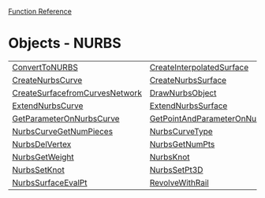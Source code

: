 [Function Reference](../README.md)

# Objects - NURBS

| | | |
|---|---|---|
| [ConvertToNURBS](../Functions/ConvertToNURBS.md) | [CreateInterpolatedSurface](../Functions/CreateInterpolatedSurface.md) | [CreateLoftSurfaces](../Functions/CreateLoftSurfaces.md) |
| [CreateNurbsCurve](../Functions/CreateNurbsCurve.md) | [CreateNurbsSurface](../Functions/CreateNurbsSurface.md) | [CreateOffsetNurbsObjectHandle](../Functions/CreateOffsetNurbsObjectHandle.md) |
| [CreateSurfacefromCurvesNetwork](../Functions/CreateSurfacefromCurvesNetwork.md) | [DrawNurbsObject](../Functions/DrawNurbsObject.md) | [EvaluateNurbsSurfacePointAndNormal](../Functions/EvaluateNurbsSurfacePointAndNormal.md) |
| [ExtendNurbsCurve](../Functions/ExtendNurbsCurve.md) | [ExtendNurbsSurface](../Functions/ExtendNurbsSurface.md) | [GetNurbsObjectDistanceFromPoint](../Functions/GetNurbsObjectDistanceFromPoint.md) |
| [GetParameterOnNurbsCurve](../Functions/GetParameterOnNurbsCurve.md) | [GetPointAndParameterOnNurbsCurveAtGivenLength](../Functions/GetPointAndParameterOnNurbsCurveAtGivenLength.md) | [NurbsCurveEvalPt](../Functions/NurbsCurveEvalPt.md) |
| [NurbsCurveGetNumPieces](../Functions/NurbsCurveGetNumPieces.md) | [NurbsCurveType](../Functions/NurbsCurveType.md) | [NurbsDegree](../Functions/NurbsDegree.md) |
| [NurbsDelVertex](../Functions/NurbsDelVertex.md) | [NurbsGetNumPts](../Functions/NurbsGetNumPts.md) | [NurbsGetPt3D](../Functions/NurbsGetPt3D.md) |
| [NurbsGetWeight](../Functions/NurbsGetWeight.md) | [NurbsKnot](../Functions/NurbsKnot.md) | [NurbsNumKnots](../Functions/NurbsNumKnots.md) |
| [NurbsSetKnot](../Functions/NurbsSetKnot.md) | [NurbsSetPt3D](../Functions/NurbsSetPt3D.md) | [NurbsSetWeight](../Functions/NurbsSetWeight.md) |
| [NurbsSurfaceEvalPt](../Functions/NurbsSurfaceEvalPt.md) | [RevolveWithRail](../Functions/RevolveWithRail.md) | [TrimNurbsSurface](../Functions/TrimNurbsSurface.md) |

